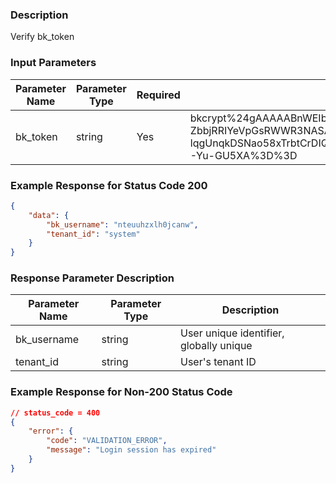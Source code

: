 ### Description

Verify bk_token

### Input Parameters

| Parameter Name | Parameter Type | Required | Description                                                                                     |
|----------------|----------------|----------|-------------------------------------------------------------------------------------------------|
| bk_token       | string         | Yes      | bkcrypt%24gAAAAABnWEIbW4BC9VrczvN5pE-ga9fjq0JvT-ZbbjRRIYeVpGsRWWR3NASAzEDHGvPSjshkK-lqgUnqkDSNao58xTrbtCrDIQFrPlDmKXfXPvu2aLOVGz1mrzftygyAEHQ0G1HFXEexfn3CjkwedW5j2-Yu-GU5XA%3D%3D |


### Example Response for Status Code 200

```json
{
    "data": {
        "bk_username": "nteuuhzxlh0jcanw",
        "tenant_id": "system"
    }
}

```

### Response Parameter Description

| Parameter Name  | Parameter Type | Description                                         |
|------------------|----------------|-----------------------------------------------------|
| bk_username       | string         | User unique identifier, globally unique             |
| tenant_id         | string         | User's tenant ID                                   |

### Example Response for Non-200 Status Code

```json
// status_code = 400
{
    "error": {
        "code": "VALIDATION_ERROR",
        "message": "Login session has expired"
    }
}
```
